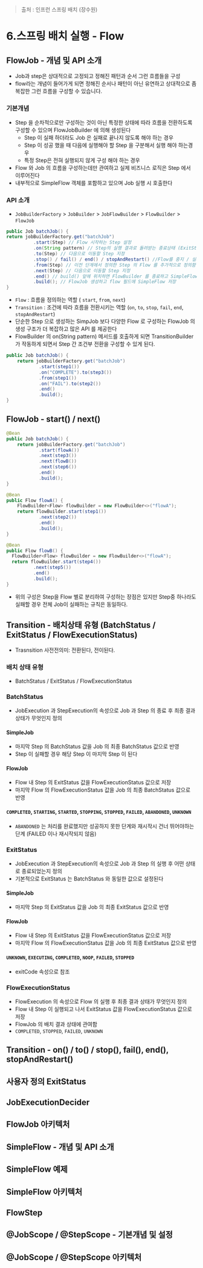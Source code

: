 > 출처 : 인프런 스프링 배치 (장수원)

# 6.스프링 배치 실행 - Flow
## FlowJob - 개념 및 API 소개
- Job과 step은 상대적으로 고정되고 정해진 패턴과 순서 그런 흐름들을 구성
- flow라는 개념이 들어가게 되면 정해진 순서나 패턴이 아닌 유연하고 상대적으로 좀 복잡한 그런 흐름을 구성할 수 있습니다.

### 기본개념
- Step 을 순차적으로만 구성하는 것이 아닌 특정한 상태에 따라 흐름을 전환하도록 구성할 수 있으며 FlowJobBuilder 에 의해 생성된다
  * Step 이 실패 하더라도 Job 은 실패로 끝나지 않도록 해야 하는 경우
  * Step 이 성공 했을 때 다음에 실행해야 할 Step 을 구분해서 실행 해야 하는경우
  * 특정 Step은 전혀 실행되지 않게 구성 해야 하는 경우
- Flow 와 Job 의 흐름을 구성하는데만 관여하고 실제 비즈니스 로직은 Step 에서 이루어진다
- 내부적으로 SimpleFlow 객체를 포함하고 있으며 Job 실행 시 호출한다

### API 소개
- `JobBuilderFactory` > `JobBuilder` > `JobFlowBuilder` > `FlowBuilder` > `FlowJob`
```java
public Job batchJob() {
return jobBuilderFactory.get("batchJob")
          .start(Step) // Flow 시작하는 Step 설정
          .on(String pattern) // Step의 실행 결과로 돌려받는 종료상태 (ExitStatus)를 캐치하여 매칭하는 패턴, TransitionBuilder 반환
          .to(Step) // 다음으로 이동할 Step 지정
          .stop() / fail() / end() / stopAndRestart() //Flow를 중지 / 실패 / 종료 하도록 Flow 종료
          .from(Step) // 이전 단계에서 정의한 Step 의 Flow 를 추가적으로 정의함 
          .next(Step) // 다음으로 이동할 Step 지정
          .end() // build() 앞에 위치하면 FlowBuilder 를 종료하고 SimpleFlow 객체 생성
          .build(); // FlowJob 생성하고 flow 필드에 SimpleFlow 저장
}
```
- `Flow` : 흐름을 정의하는 역할 ( `start`, `from`, `next`)
- `Transition` : 조건에 따라 흐름을 전환시키는 역할 (`on`, `to`, `stop`, `fail`, `end`, `stopAndRestart`)
- 단순한 Step 으로 생성하는 SimpJob 보다 다양한 Flow 로 구성하는 FlowJob 의 생성 구조가 더 복잡하고 많은 API 를 제공한다
- FlowBuilder 의 on(String pattern) 메서드를 호출하게 되면 TransitionBuilder 가 작동하게 되면서 Step 간 조건부 전환을 구성할 수 있게 된다.

```java
public Job batchJob() {
    return jobBuilderFactory.get("batchJob")
            .start(step1())
            .on("COMPLETE").to(step3())
            .from(step1())
            .on("FAIL").to(step2())
            .end()
            .build();
}
```

## FlowJob - start() / next()
```java
@Bean
public Job batchJob() {
    return jobBuilderFactory.get("batchJob")
            .start(flowA())
            .next(step3())
            .next(flowB())
            .next(step6())
            .end()
            .build();
}

@Bean
public Flow flowA() {
    FlowBuilder<Flow> flowBuilder = new FlowBuilder<>("flowA");
    return flowBuilder.start(step1())
            .next(step2())
            .end()
            .build();
}

@Bean
public Flow flowB() {
  FlowBuilder<Flow> flowBuilder = new FlowBuilder<>("flowA");
  return flowBuilder.start(step4())
          .next(step5())
          .end()
          .build();
}
```
- 위의 구성은 Step을 Flow 별로 분리하여 구성하는 장점은 있지만 Step중 하나라도 실패할 경우 전체 Job이 실패하는 규칙은 동일하다.

## Transition - 배치상태 유형 (BatchStatus / ExitStatus / FlowExecutionStatus)
- Trasnsition 사전전의미: 전환된다, 전이된다.

### 배치 상태 유형
- BatchStatus / ExitStatus / FlowExecutionStatus

### BatchStatus
- JobExecution 과 StepExecution의 속성으로 Job 과 Step 의 종료 후 최종 결과 상태가 무엇인지 정의

#### SimpleJob
- 마지막 Step 의 BatchStatus 값을 Job 의 최종 BatchStatus 값으로 반영
- Step 이 실패할 경우 해당 Step 이 마지막 Step 이 된다

#### FlowJob
- Flow 내 Step 의 ExitStatus 값을 FlowExecutionStatus 값으로 저장
- 마지막 Flow 의 FlowExecutionStatus 값을 Job 의 최종 BatchStatus 값으로 반영

#### `COMPLETED`, `STARTING`, `STARTED`, `STOPPING`, `STOPPED`, `FAILED`, `ABANDONED`, `UNKNOWN`
- `ABANDONED` 는 처리를 완료했지만 성공하지 못한 단계와 재시작시 건너 뛰어야하는 단계 (FAILED 이나 재시작되지 않음)

### ExitStatus
- JobExecution 과 StepExecution의 속성으로 Job 과 Step 의 실행 후 어떤 상태로 종료되었는지 정의
- 기본적으로 ExitStatus 는 BatchStatus 와 동일한 값으로 설정된다

#### SimpleJob
- 마지막 Step 의 ExitStatus 값을 Job 의 최종 ExitStatus 값으로 반영

#### FlowJob
- Flow 내 Step 의 ExitStatus 값을 FlowExecutionStatus 값으로 저장
- 마지막 Flow 의 FlowExecutionStatus 값을 Job 의 최종 ExitStatus 값으로 반영

#### `UNKNOWN`, `EXECUTING`, `COMPLETED`, `NOOP`, `FAILED`, `STOPPED`
- exitCode 속성으로 참조

### FlowExecutionStatus
- FlowExecution 의 속성으로 Flow 의 실행 후 최종 결과 상태가 무엇인지 정의
- Flow 내 Step 이 실행되고 나서 ExitStatus 값을 FlowExecutionStatus 값으로 저장
- FlowJob 의 배치 결과 상태에 관여함
- `COMPLETED`, `STOPPED`, `FAILED`, `UNKNOWN`

## Transition - on() / to() / stop(), fail(), end(), stopAndRestart()

## 사용자 정의 ExitStatus

## JobExecutionDecider

## FlowJob 아키텍처

## SimpleFlow - 개념 및 API 소개

## SimpleFlow 예제

## SimpleFlow 아키텍처

## FlowStep

## @JobScope / @StepScope - 기본개념 및 설정

## @JobScope / @StepScope 아키텍처
